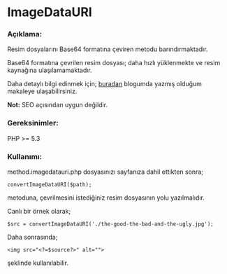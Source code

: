 # ImageDataURI

### Açıklama:
Resim dosyalarını Base64 formatına çeviren metodu barındırmaktadır.

Base64 formatına çevrilen resim dosyası; daha hızlı yüklenmekte ve resim kaynağına ulaşılamamaktadır.

Daha detaylı bilgi edinmek için; [buradan](https://emrecanoztas.com/php-ile-imagedatauri-olusturma/) blogumda yazmış olduğum makaleye ulaşabilirsiniz.

**Not:** SEO açısından uygun değildir.

### Gereksinimler:
PHP >= 5.3

### Kullanımı:
method.imagedatauri.php dosyasınızı sayfanıza dahil ettikten sonra; 
```
convertImageDataURI($path);
```
metoduna, çevrilmesini istediğiniz resim dosyasının yolu yazılmalıdır.

Canlı bir örnek olarak;

```
$src = convertImageDataURI('./the-good-the-bad-and-the-ugly.jpg');
```

Daha sonrasında;

```
<img src="<?=$source?>" alt="">
```

şeklinde kullanılabilir.
